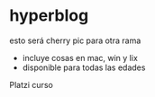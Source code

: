 # hyperblog

esto será cherry pic para otra rama
* incluye cosas en mac, win y lix
* disponible para todas las edades

Platzi curso
